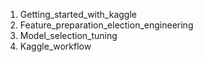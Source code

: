 1. Getting_started_with_kaggle
2. Feature_preparation_election_engineering
3. Model_selection_tuning
4. Kaggle_workflow
